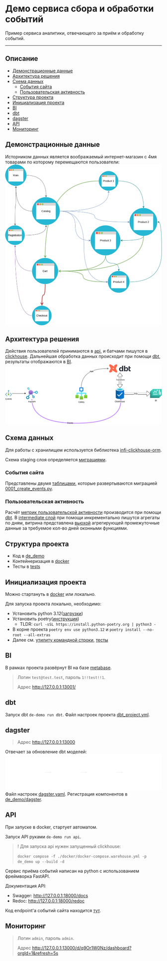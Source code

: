 # Демо сервиса сбора и обработки событий
Пример сервиса аналитики, отвечающего за приём и обработку событий.
____
## Описание
- [Демонстрационные данные](#демонстрационные-данные)
- [Архитектура решения](#архитектура-решения)
- [Схема данных](#схема-данных)
  - [События сайта](#cобытия-сайта)
  - [Пользовательская активность](#пользовательская-активность)
- [Структура проекта](#структура-проекта)
- [Инициализация проекта](#инициализация-проекта)
- [BI](#bi)
- [dbt](#dbt)
- [dagster](#dagster)
- [API](#api)
- [Мониторинг](#мониторинг)

## Демонстрационные данные
Исторником данных является воображаемый интернет-магазин с 4мя товарами по которому перемещаются 
пользователи:
![Сайт](docs/images/de_demo_site.svg)

## Архитектура решения
Действия пользователей принимаются в [api](#api), и батчами пишутся в [clickhouse](#cобытия-сайта).
Дальнейшая обработка данных происходит при помощи [dbt](#dbt), результаты отображаются в [BI](#bi).
![Pipeline](docs/images/de_demo_arch_gen_2_scheduler_dbt.svg)

## Схема данных
Для работы с хранилищем используется библиотека [infi-clickhouse-orm](https://github.com/Infinidat/infi.clickhouse_orm).

Схема staging слоя определяется [миграциями](de_demo/migrations/clickhouse).

### События сайта
Представлены двумя [таблицами](de_demo/apps/events/warehouse), которые развертываются 
миграцией [0001_create_events.py](de_demo/migrations/clickhouse/0001_create_events.py).

### Пользовательская активность
Расчёт [метрик пользовательской активности](dbt/models/marts/users_activity.sql) производится при помощи [dbt](#dbt).
В [intermediate слой](dbt/models/intermediate/int_site_events_to_users_count_by_day.sql) 
при помощи инкрементально пишутся агрегаты по дням, 
витрина представлена [вьюхой](dbt/models/marts/users_activity.sql) 
агрегирующей промежуточные данные за требуемое кол-во дней оконными функциями.


## Структура проекта
* Код в [de_demo](de_demo) 
* Контейнеризация в [docker](docker)
* Тесты в [tests](tests)

## Инициализация проекта
Можно стартануть в [docker](docker) или локально.

Для запуска проекта локально, необходимо:
- Установить python 3.12([загрузки](https://www.python.org/downloads/)) 
- Установить poetry([инструкция](https://python-poetry.org/docs/#installing-with-the-official-installer))
  - TLDR: `curl -sSL https://install.python-poetry.org | python3 -`
- В корне проекта `poetry env use python3.12` и `poetry install --no-root --all-extras`
- Далее см. [утилиту командной строки](#утилита-командной-строки), [тесты](#тесты)



## BI
В рамках проекта развёрнут BI на базе [metabase](https://www.metabase.com/).
> Логин `test@test.test`, пароль `1!!test!!1`.
>
> Адрес http://127.0.0.1:13001/

## dbt
Запуск dbt `de-demo run dbt`.  Файл настроек проекта [dbt_project.yml](dbt/dbt_project.yml).

## dagster
> Адрес http://127.0.0.1:13000

Отвечает за обновление dbt моделей:
![dagster dbt assets](docs/images/de_demo_dagster_assets.svg)
Файл настроек [dagster.yaml](dagster.yaml). 
Регистрация компонентов в [de_demo/dagster](de_demo/dagster).

## API
При запуске в docker, стартует автоматом. 

Запуск API руками `de-demo run api`.
> ! Для запуска api нужен запущенный clickhouse: 
> 
> `docker compose -f ./docker/docker-compose.warehouse.yml -p de_demo up --build -d`

Сервис приёма событий написан на python с использованием фреймворка FastAPI.

Документация API:
 - Swagger: http://127.0.0.1:18000/docs
 - Redoc: http://127.0.0.1:18000/redoc

Код endpoint'а событий сайта находится [тут](de_demo/apps/events/api).

## Мониторинг
> Логин `admin`, пароль `admin`.
> 
> Адрес http://127.0.0.1:13000/d/q9Or1W0Nz/dashboard?orgId=1&refresh=5s
